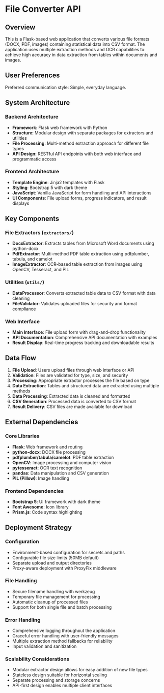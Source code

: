# File Converter API

## Overview

This is a Flask-based web application that converts various file formats (DOCX, PDF, images) containing statistical data into CSV format. The application uses multiple extraction methods and OCR capabilities to achieve high accuracy in data extraction from tables within documents and images.

## User Preferences

Preferred communication style: Simple, everyday language.

## System Architecture

### Backend Architecture
- **Framework**: Flask web framework with Python
- **Structure**: Modular design with separate packages for extractors and utilities
- **File Processing**: Multi-method extraction approach for different file types
- **API Design**: RESTful API endpoints with both web interface and programmatic access

### Frontend Architecture
- **Template Engine**: Jinja2 templates with Flask
- **Styling**: Bootstrap 5 with dark theme
- **JavaScript**: Vanilla JavaScript for form handling and API interactions
- **UI Components**: File upload forms, progress indicators, and result displays

## Key Components

### File Extractors (`extractors/`)
- **DocxExtractor**: Extracts tables from Microsoft Word documents using python-docx
- **PdfExtractor**: Multi-method PDF table extraction using pdfplumber, tabula, and camelot
- **ImageExtractor**: OCR-based table extraction from images using OpenCV, Tesseract, and PIL

### Utilities (`utils/`)
- **DataProcessor**: Converts extracted table data to CSV format with data cleaning
- **FileValidator**: Validates uploaded files for security and format compliance

### Web Interface
- **Main Interface**: File upload form with drag-and-drop functionality
- **API Documentation**: Comprehensive API documentation with examples
- **Result Display**: Real-time progress tracking and downloadable results

## Data Flow

1. **File Upload**: Users upload files through web interface or API
2. **Validation**: Files are validated for type, size, and security
3. **Processing**: Appropriate extractor processes the file based on type
4. **Data Extraction**: Tables and structured data are extracted using multiple methods
5. **Data Processing**: Extracted data is cleaned and formatted
6. **CSV Generation**: Processed data is converted to CSV format
7. **Result Delivery**: CSV files are made available for download

## External Dependencies

### Core Libraries
- **Flask**: Web framework and routing
- **python-docx**: DOCX file processing
- **pdfplumber/tabula/camelot**: PDF table extraction
- **OpenCV**: Image processing and computer vision
- **pytesseract**: OCR text recognition
- **pandas**: Data manipulation and CSV generation
- **PIL (Pillow)**: Image handling

### Frontend Dependencies
- **Bootstrap 5**: UI framework with dark theme
- **Font Awesome**: Icon library
- **Prism.js**: Code syntax highlighting

## Deployment Strategy

### Configuration
- Environment-based configuration for secrets and paths
- Configurable file size limits (50MB default)
- Separate upload and output directories
- Proxy-aware deployment with ProxyFix middleware

### File Handling
- Secure filename handling with werkzeug
- Temporary file management for processing
- Automatic cleanup of processed files
- Support for both single file and batch processing

### Error Handling
- Comprehensive logging throughout the application
- Graceful error handling with user-friendly messages
- Multiple extraction method fallbacks for reliability
- Input validation and sanitization

### Scalability Considerations
- Modular extractor design allows for easy addition of new file types
- Stateless design suitable for horizontal scaling
- Separate processing and storage concerns
- API-first design enables multiple client interfaces